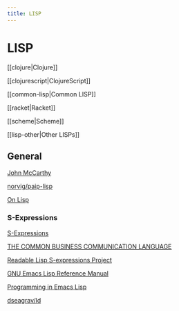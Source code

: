 ```yaml
---
title: LISP
---
```


# LISP

[[clojure|Clojure]]

[[clojurescript|ClojureScript]]

[[common-lisp|Common LISP]]

[[racket|Racket]]

[[scheme|Scheme]]

[[lisp-other|Other LISPs]]

## General

[John McCarthy](http://www-formal.stanford.edu/jmc/index.html)

[norvig/paip-lisp](https://github.com/norvig/paip-lisp)

[On Lisp](http://www.paulgraham.com/onlisp.html)

### S-Expressions

[S-Expressions](https://people.csail.mit.edu/rivest/Sexp.txt)

[THE COMMON BUSINESS COMMUNICATION LANGUAGE](http://www-formal.stanford.edu/jmc/cbcl2/cbcl2.html)

[Readable Lisp S-expressions Project](https://readable.sourceforge.io/)

[GNU Emacs Lisp Reference Manual](https://www.gnu.org/software/emacs/manual/html_node/elisp/)

[Programming in Emacs Lisp](https://www.gnu.org/software/emacs/manual/html_node/eintr/)

[dseagrav/ld](https://github.com/dseagrav/ld)
